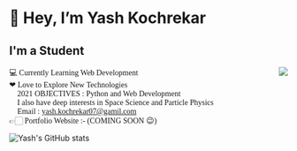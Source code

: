 # 👋 Hey, I’m Yash Kochrekar

## I'm a Student

<p style="font-family:verdana"><a href="https://github.com/Yash-Kochrekar"><img src="https://media.giphy.com/media/gh0RRgkTXedvF0pDc0/giphy.gif" align="right"></a>
💻 Currently Learning Web Development<br>
❤ Love to Explore New Technologies<br>
🚀 2021 OBJECTIVES : Python and Web Development<br>
🌌 I also have deep interests in Space Science and Particle Physics<br>
📧 Email : <a href="https://yash.kochrekar07@gamil.com/">yash.kochrekar07@gamil.com</a><br>
👉🏻 Portfolio Website :- (COMING SOON 😉)<br>
</p>

![Yash's GitHub stats](https://github-readme-stats.vercel.app/api?username=Yash-Kochrekar&show_icons=true&theme=radical)






<!-- 
- 💻 Currently Learning Web Development
- ❤ Love to Explore New Technologies
- 🚀 2021 OBJECTIVES : Python and Web Development
- 🌌 I also have deep interests in Space Science and Particle Physics
- 📧 Email : ***yash.kochrekar07@gamil.com***
- 👉🏻 Portfolio Website :- (COMING SOON 😉)
 -->
<!---
Yash-Kochrekar/Yash-Kochrekar is a ✨ special ✨ repository because its `README.md` (this file) appears on your GitHub profile.
You can click the Preview link to take a look at your changes.
--->
